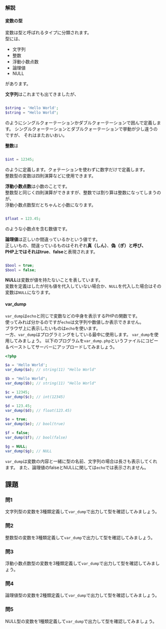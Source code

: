 ### 解説
#### 変数の型
変数は型と呼ばれるタイプに分類されます。  
型には、

* 文字列
* 整数
* 浮動小数点数
* 論理値
* NULL

があります。

**文字列**はこれまでも出てきましたが、

```php

$string = 'Hello World';
$string = "Hello World";

```

のようにシングルクォーテーションかダブルクォーテーションで囲んで定義します。
シングルクォーテーションとダブルクォーテーションで挙動が少し違うのですが、
それはまたおいおい。

**整数**は

```php

$int = 12345;

```

のように定義します。クォテーションを使わずに数字だけで定義します。  
整数型の変数は四則演算などに使用できます。

**浮動小数点数**は小数のことです。  
整数型と同じく四則演算ができますが、整数では割り算は整数になってしまうのが、  
浮動小数点数型だとちゃんと小数になります。

```php

$float = 123.45;

```

のような小数点を含む数値です。

**論理値**は正しいか間違っているかという値です。  
正しいもの、間違っているものはそれぞれ**真（しん）**、**偽（ぎ）**と呼び、  
PHP上ではそれは**true**、**false**と表現されます。

```php

$bool = true;
$bool = false;

```

**NULL**は変数が値を持たないことを表しています。  
変数を定義はしたが何も値を代入していない場合か、`NULL`を代入した場合はその変数は`NULL`になります。

#### var_dump
`var_dump`は`echo`と同じで変数などの中身を表示するPHPの関数です。  
使ってみれば分かるのですが`echo`は文字列や数値しか表示できません。  
ブラウザ上に表示したいものは`echo`を使います。  
一方、`var_dump`はプログラミングをしている最中に使用します。
`var_dump`を使用してみましょう。
以下のプログラムを`var_dump.php`というファイルにコピー＆ペーストしてサーバーにアップロードしてみましょう。


```php
<?php

$a = 'Hello World';
var_dump($a); // string(11) "Hello World"

$b = "Hello World";
var_dump($b); // string(11) "Hello World"

$c = 12345;
var_dump($c); // int(12345)

$d = 123.45;
var_dump($d); // float(123.45)

$e = true;
var_dump($e); // bool(true)

$f = false;
var_dump($f); // bool(false)

$g = NULL;
var_dump($g); // NULL

```

`var_dump`は変数の内容と一緒に型の名前、文字列の場合は長さも表示してくれます。
また、論理値のfalseとNULLに関しては`echo`では表示されません。


## 課題
### 問1
文字列型の変数を3種類定義して`var_dump`で出力して型を確認してみましょう。

### 問2
整数型の変数を3種類定義して`var_dump`で出力して型を確認してみましょう。

### 問3
浮動小数点数型の変数を3種類定義して`var_dump`で出力して型を確認してみましょう。

### 問4
論理値型の変数を2種類定義して`var_dump`で出力して型を確認してみましょう。

### 問5
NULL型の変数を1種類定義して`var_dump`で出力して型を確認してみましょう。
